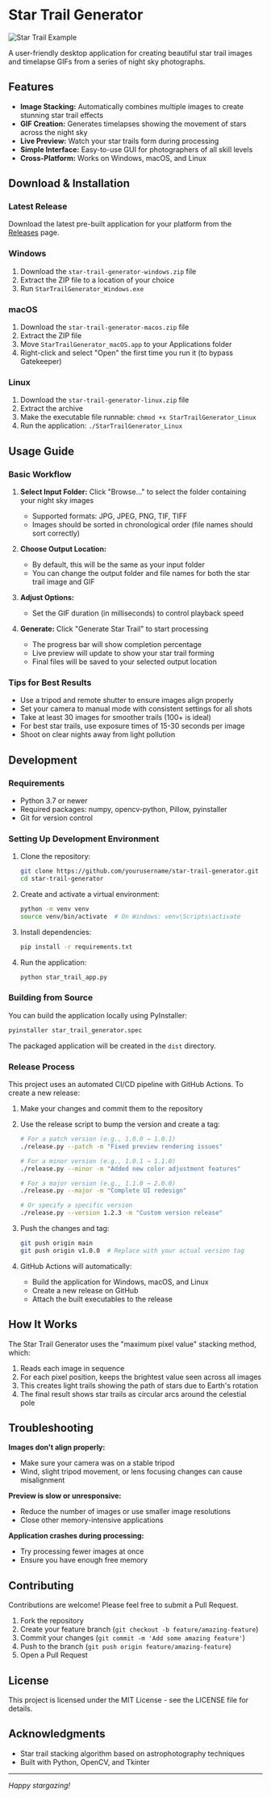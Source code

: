 # Star Trail Generator

![Star Trail Example](https://storage.panchajanya.dev/startrail/ss.png) <!-- Replace with actual star trail image -->

A user-friendly desktop application for creating beautiful star trail images and timelapse GIFs from a series of night sky photographs.

## Features

- **Image Stacking:** Automatically combines multiple images to create stunning star trail effects
- **GIF Creation:** Generates timelapses showing the movement of stars across the night sky
- **Live Preview:** Watch your star trails form during processing
- **Simple Interface:** Easy-to-use GUI for photographers of all skill levels
- **Cross-Platform:** Works on Windows, macOS, and Linux

## Download & Installation

### Latest Release

Download the latest pre-built application for your platform from the [Releases](https://github.com/panchajanya1999/startrail/releases) page.

### Windows
1. Download the `star-trail-generator-windows.zip` file
2. Extract the ZIP file to a location of your choice
3. Run `StarTrailGenerator_Windows.exe`

### macOS
1. Download the `star-trail-generator-macos.zip` file
2. Extract the ZIP file
3. Move `StarTrailGenerator_macOS.app` to your Applications folder
4. Right-click and select "Open" the first time you run it (to bypass Gatekeeper)

### Linux
1. Download the `star-trail-generator-linux.zip` file
2. Extract the archive
3. Make the executable file runnable: `chmod +x StarTrailGenerator_Linux`
4. Run the application: `./StarTrailGenerator_Linux`

## Usage Guide

### Basic Workflow

1. **Select Input Folder:** Click "Browse..." to select the folder containing your night sky images
   - Supported formats: JPG, JPEG, PNG, TIF, TIFF
   - Images should be sorted in chronological order (file names should sort correctly)

2. **Choose Output Location:** 
   - By default, this will be the same as your input folder
   - You can change the output folder and file names for both the star trail image and GIF

3. **Adjust Options:**
   - Set the GIF duration (in milliseconds) to control playback speed

4. **Generate:** Click "Generate Star Trail" to start processing
   - The progress bar will show completion percentage
   - Live preview will update to show your star trail forming
   - Final files will be saved to your selected output location

### Tips for Best Results

- Use a tripod and remote shutter to ensure images align properly
- Set your camera to manual mode with consistent settings for all shots
- Take at least 30 images for smoother trails (100+ is ideal)
- For best star trails, use exposure times of 15-30 seconds per image
- Shoot on clear nights away from light pollution

## Development

### Requirements

- Python 3.7 or newer
- Required packages: numpy, opencv-python, Pillow, pyinstaller
- Git for version control

### Setting Up Development Environment

1. Clone the repository:
   ```bash
   git clone https://github.com/yourusername/star-trail-generator.git
   cd star-trail-generator
   ```

2. Create and activate a virtual environment:
   ```bash
   python -m venv venv
   source venv/bin/activate  # On Windows: venv\Scripts\activate
   ```

3. Install dependencies:
   ```bash
   pip install -r requirements.txt
   ```

4. Run the application:
   ```bash
   python star_trail_app.py
   ```

### Building from Source

You can build the application locally using PyInstaller:

```bash
pyinstaller star_trail_generator.spec
```

The packaged application will be created in the `dist` directory.

### Release Process

This project uses an automated CI/CD pipeline with GitHub Actions. To create a new release:

1. Make your changes and commit them to the repository

2. Use the release script to bump the version and create a tag:
   ```bash
   # For a patch version (e.g., 1.0.0 → 1.0.1)
   ./release.py --patch -m "Fixed preview rendering issues"
   
   # For a minor version (e.g., 1.0.1 → 1.1.0)
   ./release.py --minor -m "Added new color adjustment features"
   
   # For a major version (e.g., 1.1.0 → 2.0.0)
   ./release.py --major -m "Complete UI redesign"
   
   # Or specify a specific version
   ./release.py --version 1.2.3 -m "Custom version release"
   ```

3. Push the changes and tag:
   ```bash
   git push origin main
   git push origin v1.0.0  # Replace with your actual version tag
   ```

4. GitHub Actions will automatically:
   - Build the application for Windows, macOS, and Linux
   - Create a new release on GitHub
   - Attach the built executables to the release

## How It Works

The Star Trail Generator uses the "maximum pixel value" stacking method, which:

1. Reads each image in sequence
2. For each pixel position, keeps the brightest value seen across all images
3. This creates light trails showing the path of stars due to Earth's rotation
4. The final result shows star trails as circular arcs around the celestial pole

## Troubleshooting

**Images don't align properly:**
- Make sure your camera was on a stable tripod
- Wind, slight tripod movement, or lens focusing changes can cause misalignment

**Preview is slow or unresponsive:**
- Reduce the number of images or use smaller image resolutions
- Close other memory-intensive applications

**Application crashes during processing:**
- Try processing fewer images at once
- Ensure you have enough free memory

## Contributing

Contributions are welcome! Please feel free to submit a Pull Request.

1. Fork the repository
2. Create your feature branch (`git checkout -b feature/amazing-feature`)
3. Commit your changes (`git commit -m 'Add some amazing feature'`)
4. Push to the branch (`git push origin feature/amazing-feature`)
5. Open a Pull Request

## License

This project is licensed under the MIT License - see the LICENSE file for details.

## Acknowledgments

- Star trail stacking algorithm based on astrophotography techniques
- Built with Python, OpenCV, and Tkinter

---

*Happy stargazing!*

